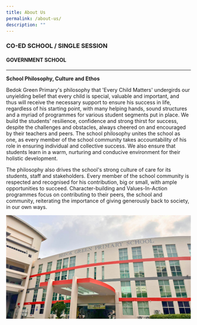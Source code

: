 ```yaml
---
title: About Us
permalink: /about-us/
description: ""
---
```

### CO-ED SCHOOL / SINGLE SESSION

#### GOVERNMENT SCHOOL
-----------------

**School Philosophy, Culture and Ethos**

Bedok Green Primary's philosophy that 'Every Child Matters' undergirds our unyielding belief that every child is special, valuable and important, and thus will receive the necessary support to ensure his success in life, regardless of his starting point, with many helping hands, sound structures and a myriad of programmes for various student segments put in place. We build the students' resilience, confidence and strong thirst for success, despite the challenges and obstacles, always cheered on and encouraged by their teachers and peers. The school philosophy unites the school as one, as every member of the school community takes accountability of his role in ensuring individual and collective success. We also ensure that students learn in a warm, nurturing and conducive environment for their holistic development.  

The philosophy also drives the school's strong culture of care for its students, staff and stakeholders. Every member of the school community is respected and recognised for his contribution, big or small, with ample opportunities to succeed. Character-building and Values-In-Action programmes focus on contributing to their peers, the school and community, reiterating the importance of giving generously back to society, in our own ways.

![](/images/original%20photo.jpg)
